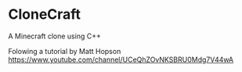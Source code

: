 # CloneCraft
A Minecraft clone using C++

Folowing a tutorial by Matt Hopson
https://www.youtube.com/channel/UCeQhZOvNKSBRU0Mdg7V44wA

